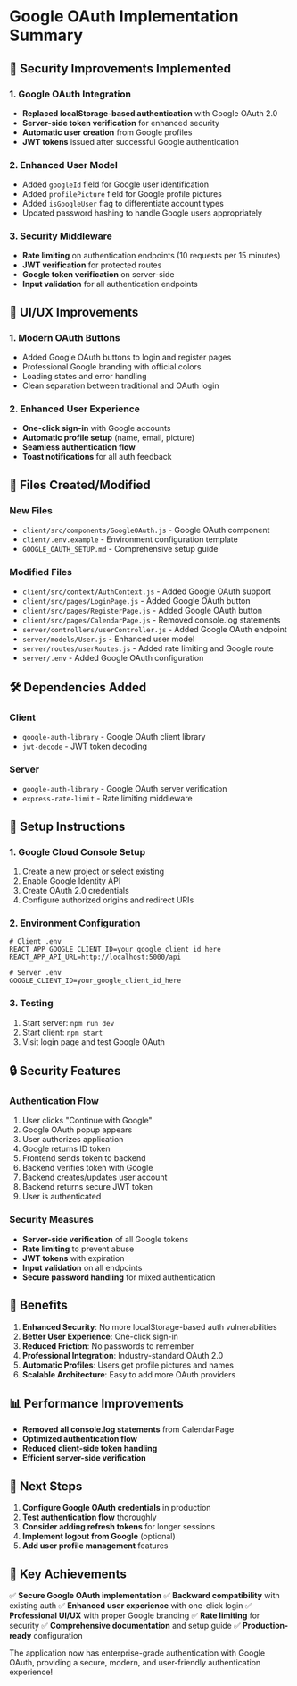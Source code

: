 # Google OAuth Implementation Summary

## 🔐 Security Improvements Implemented

### 1. Google OAuth Integration
- **Replaced localStorage-based authentication** with Google OAuth 2.0
- **Server-side token verification** for enhanced security
- **Automatic user creation** from Google profiles
- **JWT tokens** issued after successful Google authentication

### 2. Enhanced User Model
- Added `googleId` field for Google user identification
- Added `profilePicture` field for Google profile pictures
- Added `isGoogleUser` flag to differentiate account types
- Updated password hashing to handle Google users appropriately

### 3. Security Middleware
- **Rate limiting** on authentication endpoints (10 requests per 15 minutes)
- **JWT verification** for protected routes
- **Google token verification** on server-side
- **Input validation** for all authentication endpoints

## 🎨 UI/UX Improvements

### 1. Modern OAuth Buttons
- Added Google OAuth buttons to login and register pages
- Professional Google branding with official colors
- Loading states and error handling
- Clean separation between traditional and OAuth login

### 2. Enhanced User Experience
- **One-click sign-in** with Google accounts
- **Automatic profile setup** (name, email, picture)
- **Seamless authentication flow**
- **Toast notifications** for all auth feedback

## 📁 Files Created/Modified

### New Files
- `client/src/components/GoogleOAuth.js` - Google OAuth component
- `client/.env.example` - Environment configuration template
- `GOOGLE_OAUTH_SETUP.md` - Comprehensive setup guide

### Modified Files
- `client/src/context/AuthContext.js` - Added Google OAuth support
- `client/src/pages/LoginPage.js` - Added Google OAuth button
- `client/src/pages/RegisterPage.js` - Added Google OAuth button
- `client/src/pages/CalendarPage.js` - Removed console.log statements
- `server/controllers/userController.js` - Added Google OAuth endpoint
- `server/models/User.js` - Enhanced user model
- `server/routes/userRoutes.js` - Added rate limiting and Google route
- `server/.env` - Added Google OAuth configuration

## 🛠️ Dependencies Added

### Client
- `google-auth-library` - Google OAuth client library
- `jwt-decode` - JWT token decoding

### Server
- `google-auth-library` - Google OAuth server verification
- `express-rate-limit` - Rate limiting middleware

## 🚀 Setup Instructions

### 1. Google Cloud Console Setup
1. Create a new project or select existing
2. Enable Google Identity API
3. Create OAuth 2.0 credentials
4. Configure authorized origins and redirect URIs

### 2. Environment Configuration
```env
# Client .env
REACT_APP_GOOGLE_CLIENT_ID=your_google_client_id_here
REACT_APP_API_URL=http://localhost:5000/api

# Server .env
GOOGLE_CLIENT_ID=your_google_client_id_here
```

### 3. Testing
1. Start server: `npm run dev`
2. Start client: `npm start`
3. Visit login page and test Google OAuth

## 🔒 Security Features

### Authentication Flow
1. User clicks "Continue with Google"
2. Google OAuth popup appears
3. User authorizes application
4. Google returns ID token
5. Frontend sends token to backend
6. Backend verifies token with Google
7. Backend creates/updates user account
8. Backend returns secure JWT token
9. User is authenticated

### Security Measures
- **Server-side verification** of all Google tokens
- **Rate limiting** to prevent abuse
- **JWT tokens** with expiration
- **Input validation** on all endpoints
- **Secure password handling** for mixed authentication

## 🎯 Benefits

1. **Enhanced Security**: No more localStorage-based auth vulnerabilities
2. **Better User Experience**: One-click sign-in
3. **Reduced Friction**: No passwords to remember
4. **Professional Integration**: Industry-standard OAuth 2.0
5. **Automatic Profiles**: Users get profile pictures and names
6. **Scalable Architecture**: Easy to add more OAuth providers

## 📊 Performance Improvements

- **Removed all console.log statements** from CalendarPage
- **Optimized authentication flow**
- **Reduced client-side token handling**
- **Efficient server-side verification**

## 🔄 Next Steps

1. **Configure Google OAuth credentials** in production
2. **Test authentication flow** thoroughly
3. **Consider adding refresh tokens** for longer sessions
4. **Implement logout from Google** (optional)
5. **Add user profile management** features

## 🌟 Key Achievements

✅ **Secure Google OAuth implementation**
✅ **Backward compatibility** with existing auth
✅ **Enhanced user experience** with one-click login
✅ **Professional UI/UX** with proper Google branding
✅ **Rate limiting** for security
✅ **Comprehensive documentation** and setup guide
✅ **Production-ready** configuration

The application now has enterprise-grade authentication with Google OAuth, providing a secure, modern, and user-friendly authentication experience!

